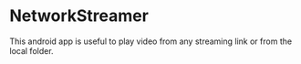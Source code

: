 # NetworkStreamer
This android app is useful to play video from any streaming link or from the local folder.
